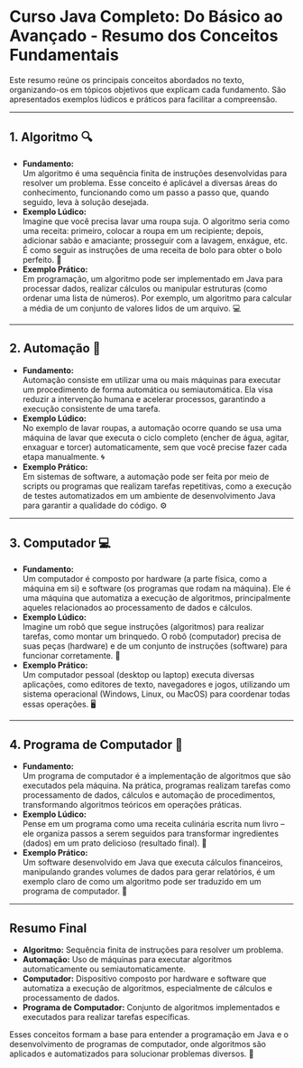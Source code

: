 # Curso Java Completo: Do Básico ao Avançado - Resumo dos Conceitos Fundamentais

Este resumo reúne os principais conceitos abordados no texto, organizando-os em tópicos objetivos que explicam cada fundamento. São apresentados exemplos lúdicos e práticos para facilitar a compreensão.

---

## 1. Algoritmo 🔍
- **Fundamento:**  
  Um algoritmo é uma sequência finita de instruções desenvolvidas para resolver um problema. Esse conceito é aplicável a diversas áreas do conhecimento, funcionando como um passo a passo que, quando seguido, leva à solução desejada.
- **Exemplo Lúdico:**  
  Imagine que você precisa lavar uma roupa suja. O algoritmo seria como uma receita: primeiro, colocar a roupa em um recipiente; depois, adicionar sabão e amaciante; prosseguir com a lavagem, enxágue, etc. É como seguir as instruções de uma receita de bolo para obter o bolo perfeito. 🎂
- **Exemplo Prático:**  
  Em programação, um algoritmo pode ser implementado em Java para processar dados, realizar cálculos ou manipular estruturas (como ordenar uma lista de números). Por exemplo, um algoritmo para calcular a média de um conjunto de valores lidos de um arquivo. 💻

---

## 2. Automação 🤖
- **Fundamento:**  
  Automação consiste em utilizar uma ou mais máquinas para executar um procedimento de forma automática ou semiautomática. Ela visa reduzir a intervenção humana e acelerar processos, garantindo a execução consistente de uma tarefa.
- **Exemplo Lúdico:**  
  No exemplo de lavar roupas, a automação ocorre quando se usa uma máquina de lavar que executa o ciclo completo (encher de água, agitar, enxaguar e torcer) automaticamente, sem que você precise fazer cada etapa manualmente. 🌀
- **Exemplo Prático:**  
  Em sistemas de software, a automação pode ser feita por meio de scripts ou programas que realizam tarefas repetitivas, como a execução de testes automatizados em um ambiente de desenvolvimento Java para garantir a qualidade do código. ⚙️

---

## 3. Computador 💻
- **Fundamento:**  
  Um computador é composto por hardware (a parte física, como a máquina em si) e software (os programas que rodam na máquina). Ele é uma máquina que automatiza a execução de algoritmos, principalmente aqueles relacionados ao processamento de dados e cálculos.
- **Exemplo Lúdico:**  
  Imagine um robô que segue instruções (algoritmos) para realizar tarefas, como montar um brinquedo. O robô (computador) precisa de suas peças (hardware) e de um conjunto de instruções (software) para funcionar corretamente. 🤖
- **Exemplo Prático:**  
  Um computador pessoal (desktop ou laptop) executa diversas aplicações, como editores de texto, navegadores e jogos, utilizando um sistema operacional (Windows, Linux, ou MacOS) para coordenar todas essas operações. 🖥️

---

## 4. Programa de Computador 📝
- **Fundamento:**  
  Um programa de computador é a implementação de algoritmos que são executados pela máquina. Na prática, programas realizam tarefas como processamento de dados, cálculos e automação de procedimentos, transformando algoritmos teóricos em operações práticas.
- **Exemplo Lúdico:**  
  Pense em um programa como uma receita culinária escrita num livro – ele organiza passos a serem seguidos para transformar ingredientes (dados) em um prato delicioso (resultado final). 🍲
- **Exemplo Prático:**  
  Um software desenvolvido em Java que executa cálculos financeiros, manipulando grandes volumes de dados para gerar relatórios, é um exemplo claro de como um algoritmo pode ser traduzido em um programa de computador. 💼

---

## Resumo Final
- **Algoritmo:** Sequência finita de instruções para resolver um problema.  
- **Automação:** Uso de máquinas para executar algoritmos automaticamente ou semiautomaticamente.  
- **Computador:** Dispositivo composto por hardware e software que automatiza a execução de algoritmos, especialmente de cálculos e processamento de dados.  
- **Programa de Computador:** Conjunto de algoritmos implementados e executados para realizar tarefas específicas.

Esses conceitos formam a base para entender a programação em Java e o desenvolvimento de programas de computador, onde algoritmos são aplicados e automatizados para solucionar problemas diversos. 🚀